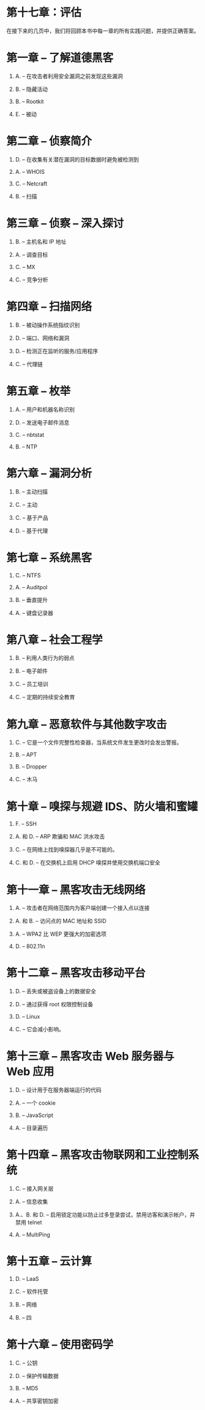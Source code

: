 # 第十七章：评估

在接下来的几页中，我们将回顾本书中每一章的所有实践问题，并提供正确答案。

# 第一章 – 了解道德黑客

1.  A. – 在攻击者利用安全漏洞之前发现这些漏洞

1.  B. – 隐藏活动

1.  B. – Rootkit

1.  E. – 被动

# 第二章 – 侦察简介

1.  D. – 在收集有关潜在漏洞的目标数据时避免被检测到

1.  A. – WHOIS

1.  C. – Netcraft

1.  B. – 扫描

# 第三章 – 侦察 – 深入探讨

1.  B. – 主机名和 IP 地址

1.  A. – 调查目标

1.  C. – MX

1.  C. – 竞争分析

# 第四章 – 扫描网络

1.  B. – 被动操作系统指纹识别

1.  D. – 端口、网络和漏洞

1.  D. – 检测正在监听的服务/应用程序

1.  C. – 代理链

# 第五章 – 枚举

1.  A. – 用户和机器名称识别

1.  D. – 发送电子邮件消息

1.  C. – nbtstat

1.  B. – NTP

# 第六章 – 漏洞分析

1.  B. – 主动扫描

1.  C. – 主动

1.  C. – 基于产品

1.  D. – 基于代理

# 第七章 – 系统黑客

1.  C. – NTFS

1.  A. – Auditpol

1.  B. – 垂直提升

1.  A. – 键盘记录器

# 第八章 – 社会工程学

1.  B. – 利用人类行为的弱点

1.  B. – 电子邮件

1.  C. – 员工培训

1.  C. – 定期的持续安全教育

# 第九章 – 恶意软件与其他数字攻击

1.  C. – 它是一个文件完整性检查器，当系统文件发生更改时会发出警报。

1.  B. – APT

1.  B. – Dropper

1.  C. – 木马

# 第十章 – 嗅探与规避 IDS、防火墙和蜜罐

1.  F. – SSH

1.  A. 和 D. – ARP 欺骗和 MAC 洪水攻击

1.  C. – 在网络上找到嗅探器几乎是不可能的。

1.  C. 和 D. – 在交换机上启用 DHCP 嗅探并使用交换机端口安全

# 第十一章 – 黑客攻击无线网络

1.  A. – 攻击者在网络范围内为客户端创建一个接入点以连接

1.  A. 和 B. – 访问点的 MAC 地址和 SSID

1.  A. – WPA2 比 WEP 更强大的加密选项

1.  D. – 802.11n

# 第十二章 – 黑客攻击移动平台

1.  D. – 丢失或被盗设备上的数据安全

1.  D. – 通过获得 root 权限控制设备

1.  D. – Linux

1.  C. – 它会减小影响。

# 第十三章 – 黑客攻击 Web 服务器与 Web 应用

1.  D. – 设计用于在服务器端运行的代码

1.  A. – 一个 cookie

1.  B. – JavaScript

1.  A. – 目录遍历

# 第十四章 – 黑客攻击物联网和工业控制系统

1.  C. – 接入网关层

1.  A. – 信息收集

1.  A.、B. 和 D. – 启用锁定功能以防止过多登录尝试，禁用访客和演示帐户，并禁用 telnet

1.  A. – MultiPing

# 第十五章 – 云计算

1.  D. – LaaS

1.  C. – 软件托管

1.  B. – 网络

1.  B. – 四

# 第十六章 – 使用密码学

1.  C. – 公钥

1.  D. – 保护传输数据

1.  B. – MD5

1.  A. – 共享密钥加密
